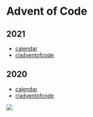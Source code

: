 # Advent of Code

## 2021

* [calendar](https://adventofcode.com/2021)
* [r/adventofcode](https://www.reddit.com/r/adventofcode/)

## 2020

* [calendar](https://adventofcode.com/2020)
* [r/adventofcode](https://www.reddit.com/r/adventofcode/)

![](https://user-images.githubusercontent.com/997855/103133983-1f3baf80-46f1-11eb-9f72-f6a002a30701.png)
